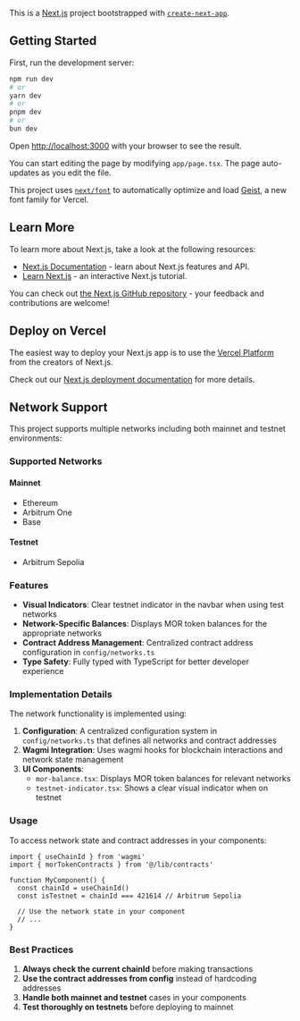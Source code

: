 This is a [Next.js](https://nextjs.org) project bootstrapped with [`create-next-app`](https://nextjs.org/docs/app/api-reference/cli/create-next-app).

## Getting Started

First, run the development server:

```bash
npm run dev
# or
yarn dev
# or
pnpm dev
# or
bun dev
```

Open [http://localhost:3000](http://localhost:3000) with your browser to see the result.

You can start editing the page by modifying `app/page.tsx`. The page auto-updates as you edit the file.

This project uses [`next/font`](https://nextjs.org/docs/app/building-your-application/optimizing/fonts) to automatically optimize and load [Geist](https://vercel.com/font), a new font family for Vercel.

## Learn More

To learn more about Next.js, take a look at the following resources:

- [Next.js Documentation](https://nextjs.org/docs) - learn about Next.js features and API.
- [Learn Next.js](https://nextjs.org/learn) - an interactive Next.js tutorial.

You can check out [the Next.js GitHub repository](https://github.com/vercel/next.js) - your feedback and contributions are welcome!

## Deploy on Vercel

The easiest way to deploy your Next.js app is to use the [Vercel Platform](https://vercel.com/new?utm_medium=default-template&filter=next.js&utm_source=create-next-app&utm_campaign=create-next-app-readme) from the creators of Next.js.

Check out our [Next.js deployment documentation](https://nextjs.org/docs/app/building-your-application/deploying) for more details.

## Network Support

This project supports multiple networks including both mainnet and testnet environments:

### Supported Networks

#### Mainnet
- Ethereum
- Arbitrum One
- Base

#### Testnet
- Arbitrum Sepolia

### Features

- **Visual Indicators**: Clear testnet indicator in the navbar when using test networks
- **Network-Specific Balances**: Displays MOR token balances for the appropriate networks
- **Contract Address Management**: Centralized contract address configuration in `config/networks.ts`
- **Type Safety**: Fully typed with TypeScript for better developer experience

### Implementation Details

The network functionality is implemented using:

1. **Configuration**: A centralized configuration system in `config/networks.ts` that defines all networks and contract addresses
2. **Wagmi Integration**: Uses wagmi hooks for blockchain interactions and network state management
3. **UI Components**: 
   - `mor-balance.tsx`: Displays MOR token balances for relevant networks
   - `testnet-indicator.tsx`: Shows a clear visual indicator when on testnet

### Usage

To access network state and contract addresses in your components:

```tsx
import { useChainId } from 'wagmi'
import { morTokenContracts } from '@/lib/contracts'

function MyComponent() {
  const chainId = useChainId()
  const isTestnet = chainId === 421614 // Arbitrum Sepolia
  
  // Use the network state in your component
  // ...
}
```

### Best Practices

1. **Always check the current chainId** before making transactions
2. **Use the contract addresses from config** instead of hardcoding addresses
3. **Handle both mainnet and testnet** cases in your components
4. **Test thoroughly on testnets** before deploying to mainnet
